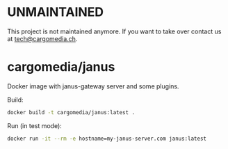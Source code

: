 UNMAINTAINED
============
This project is not maintained anymore.
If you want to take over contact us at tech@cargomedia.ch.

cargomedia/janus
=============
Docker image with janus-gateway server and some plugins.

Build:
```sh
docker build -t cargomedia/janus:latest .
```

Run (in test mode):
```sh
docker run -it --rm -e hostname=my-janus-server.com janus:latest
```
